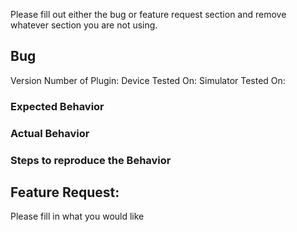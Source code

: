 Please fill out either the bug or feature request section and remove whatever section you are not using.

## Bug 

Version Number of Plugin:
Device Tested On:
Simulator Tested On:

### Expected Behavior

### Actual Behavior

### Steps to reproduce the Behavior


## Feature Request:
Please fill in what you would like
